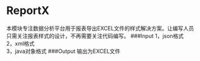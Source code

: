 # ReportX     
本模块专注数据分析平台用于报表导出EXCEL文件的样式解决方案。让编写人员只需关注报表样式的设计，不再需要关注代码编写。
###Input
1，json格式   
2，xml格式   
3，java对象格式
###Output
输出为EXCEL文件